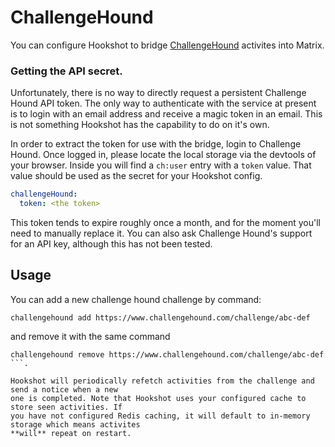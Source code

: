# ChallengeHound

You can configure Hookshot to bridge [ChallengeHound](https://www.challengehound.com/) activites
into Matrix.

### Getting the API secret.

Unfortunately, there is no way to directly request a persistent Challenge Hound API token. The
only way to authenticate with the service at present is to login with an email address and receive
a magic token in an email. This is not something Hookshot has the capability to do on it's own.

In order to extract the token for use with the bridge, login to Challenge Hound. Once logged in,
please locate the local storage via the devtools of your browser. Inside you will find a `ch:user`
entry with a `token` value. That value should be used as the secret for your Hookshot config.

```yaml
challengeHound:
  token: <the token>
```

This token tends to expire roughly once a month, and for the moment you'll need to manually
replace it. You can also ask Challenge Hound's support for an API key, although this has not
been tested.

## Usage

You can add a new challenge hound challenge by command:

```
challengehound add https://www.challengehound.com/challenge/abc-def
```

and remove it with the same command

```
challengehound remove https://www.challengehound.com/challenge/abc-def
```.

Hookshot will periodically refetch activities from the challenge and send a notice when a new
one is completed. Note that Hookshot uses your configured cache to store seen activities. If
you have not configured Redis caching, it will default to in-memory storage which means activites
**will** repeat on restart.
